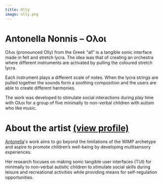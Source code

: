 ```yaml
---
title: Olly
image: olly.png
---
```

# Antonella Nonnis – Ολοι

Ολοι (pronounced Olly) from the Greek “all” is a tangible sonic interface made in felt and stretch lycra. The idea was that of creating an orchestra where different instruments are activated by pulling the coloured stretch lycra.

Each instrument plays a different scale of notes. When the lycra strings are pulled together the sounds form a soothing composition and the users are able to create different harmonies.

The work was developed to stimulate social interactions during play time with Ολοι for a group of five minimally to non-verbal children with autism who like music.

# About the artist [(view profile)](/students/ant/)

[Antonella](/students/ant/)'s work aims to go beyond the limitations of the WIMP archetype and aspire to promote children’s well-being by developing multisensory experiences.

Her research focuses on making sonic tangible user interfaces (TUI) for minimally to non-verbal autistic children to stimulate social skills during leisure and recreational activities while providing means for self-regulation opportunities.